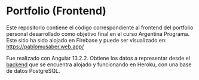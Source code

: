 # Portfolio (Frontend)

Este repositorio contiene el código correspondiente al frontend del portfolio personal desarrollado como objetivo final en el curso Argentina Programa. Este sitio ha sido alojado en Firebase y puede ser visualizado en: https://pablomusaber.web.app/

Fue realizado con Angular 13.2.2. Obtiene los datos a representar desde el [backend](https://github.com/PabloMusaber/backend-portfolio) que se encuentra alojado y funcionando en Heroku, con una base de datos PostgreSQL.
